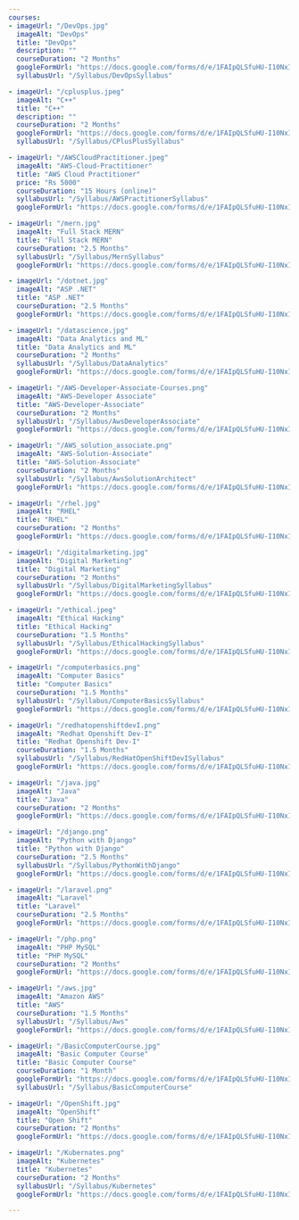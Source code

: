 ```yaml
---
courses:
- imageUrl: "/DevOps.jpg"
  imageAlt: "DevOps"
  title: "DevOps"
  description: ""
  courseDuration: "2 Months"
  googleFormUrl: "https://docs.google.com/forms/d/e/1FAIpQLSfuHU-I10NxIU1XH37Yv7lik4pp3aP3WS18QwiU-NWYhDRh8g/viewform?usp=sf_link"
  syllabusUrl: "/Syllabus/DevOpsSyllabus"

- imageUrl: "/cplusplus.jpeg"
  imageAlt: "C++"
  title: "C++"
  description: ""
  courseDuration: "2 Months"
  googleFormUrl: "https://docs.google.com/forms/d/e/1FAIpQLSfuHU-I10NxIU1XH37Yv7lik4pp3aP3WS18QwiU-NWYhDRh8g/viewform?usp=sf_link"
  syllabusUrl: "/Syllabus/CPlusPlusSyllabus"

- imageUrl: "/AWSCloudPractitioner.jpeg"
  imageAlt: "AWS-Cloud-Practitioner"
  title: "AWS Cloud Practitioner"
  price: "Rs 5000"
  courseDuration: "15 Hours (online)"
  syllabusUrl: "/Syllabus/AWSPractitionerSyllabus"
  googleFormUrl: "https://docs.google.com/forms/d/e/1FAIpQLSfuHU-I10NxIU1XH37Yv7lik4pp3aP3WS18QwiU-NWYhDRh8g/viewform?usp=sf_link"

- imageUrl: "/mern.jpg"
  imageAlt: "Full Stack MERN"
  title: "Full Stack MERN"
  courseDuration: "2.5 Months"
  syllabusUrl: "/Syllabus/MernSyllabus"
  googleFormUrl: "https://docs.google.com/forms/d/e/1FAIpQLSfuHU-I10NxIU1XH37Yv7lik4pp3aP3WS18QwiU-NWYhDRh8g/viewform?usp=sf_link"

- imageUrl: "/dotnet.jpg"
  imageAlt: "ASP .NET"
  title: "ASP .NET"
  courseDuration: "2.5 Months"
  googleFormUrl: "https://docs.google.com/forms/d/e/1FAIpQLSfuHU-I10NxIU1XH37Yv7lik4pp3aP3WS18QwiU-NWYhDRh8g/viewform?usp=sf_link"

- imageUrl: "/datascience.jpg"
  imageAlt: "Data Analytics and ML"
  title: "Data Analytics and ML"
  courseDuration: "2 Months"
  syllabusUrl: "/Syllabus/DataAnalytics"
  googleFormUrl: "https://docs.google.com/forms/d/e/1FAIpQLSfuHU-I10NxIU1XH37Yv7lik4pp3aP3WS18QwiU-NWYhDRh8g/viewform?usp=sf_link"

- imageUrl: "/AWS-Developer-Associate-Courses.png"
  imageAlt: "AWS-Developer Associate"
  title: "AWS-Developer-Associate"
  courseDuration: "2 Months"
  syllabusUrl: "/Syllabus/AwsDeveloperAssociate"
  googleFormUrl: "https://docs.google.com/forms/d/e/1FAIpQLSfuHU-I10NxIU1XH37Yv7lik4pp3aP3WS18QwiU-NWYhDRh8g/viewform?usp=sf_link"

- imageUrl: "/AWS_solution_associate.png"
  imageAlt: "AWS-Solution-Associate"
  title: "AWS-Solution-Associate"
  courseDuration: "2 Months"
  syllabusUrl: "/Syllabus/AwsSolutionArchitect"
  googleFormUrl: "https://docs.google.com/forms/d/e/1FAIpQLSfuHU-I10NxIU1XH37Yv7lik4pp3aP3WS18QwiU-NWYhDRh8g/viewform?usp=sf_link"

- imageUrl: "/rhel.jpg"
  imageAlt: "RHEL"
  title: "RHEL"
  courseDuration: "2 Months"
  googleFormUrl: "https://docs.google.com/forms/d/e/1FAIpQLSfuHU-I10NxIU1XH37Yv7lik4pp3aP3WS18QwiU-NWYhDRh8g/viewform?usp=sf_link"

- imageUrl: "/digitalmarketing.jpg"
  imageAlt: "Digital Marketing"
  title: "Digital Marketing"
  courseDuration: "2 Months"
  syllabusUrl: "/Syllabus/DigitalMarketingSyllabus"
  googleFormUrl: "https://docs.google.com/forms/d/e/1FAIpQLSfuHU-I10NxIU1XH37Yv7lik4pp3aP3WS18QwiU-NWYhDRh8g/viewform?usp=sf_link"

- imageUrl: "/ethical.jpeg"
  imageAlt: "Ethical Hacking"
  title: "Ethical Hacking"
  courseDuration: "1.5 Months"
  syllabusUrl: "/Syllabus/EthicalHackingSyllabus"
  googleFormUrl: "https://docs.google.com/forms/d/e/1FAIpQLSfuHU-I10NxIU1XH37Yv7lik4pp3aP3WS18QwiU-NWYhDRh8g/viewform?usp=sf_link"

- imageUrl: "/computerbasics.png"
  imageAlt: "Computer Basics"
  title: "Computer Basics"
  courseDuration: "1.5 Months"
  syllabusUrl: "/Syllabus/ComputerBasicsSyllabus"
  googleFormUrl: "https://docs.google.com/forms/d/e/1FAIpQLSfuHU-I10NxIU1XH37Yv7lik4pp3aP3WS18QwiU-NWYhDRh8g/viewform?usp=sf_link"

- imageUrl: "/redhatopenshiftdevI.png"
  imageAlt: "Redhat Openshift Dev-I"
  title: "Redhat Openshift Dev-I"
  courseDuration: "1.5 Months"
  syllabusUrl: "/Syllabus/RedHatOpenShiftDevISyllabus"
  googleFormUrl: "https://docs.google.com/forms/d/e/1FAIpQLSfuHU-I10NxIU1XH37Yv7lik4pp3aP3WS18QwiU-NWYhDRh8g/viewform?usp=sf_link"

- imageUrl: "/java.jpg"
  imageAlt: "Java"
  title: "Java"
  courseDuration: "2 Months"
  googleFormUrl: "https://docs.google.com/forms/d/e/1FAIpQLSfuHU-I10NxIU1XH37Yv7lik4pp3aP3WS18QwiU-NWYhDRh8g/viewform?usp=sf_link"

- imageUrl: "/django.png"
  imageAlt: "Python with Django"
  title: "Python with Django"
  courseDuration: "2.5 Months"
  syllabusUrl: "/Syllabus/PythonWithDjango"
  googleFormUrl: "https://docs.google.com/forms/d/e/1FAIpQLSfuHU-I10NxIU1XH37Yv7lik4pp3aP3WS18QwiU-NWYhDRh8g/viewform?usp=sf_link"

- imageUrl: "/laravel.png"
  imageAlt: "Laravel"
  title: "Laravel"
  courseDuration: "2.5 Months"
  googleFormUrl: "https://docs.google.com/forms/d/e/1FAIpQLSfuHU-I10NxIU1XH37Yv7lik4pp3aP3WS18QwiU-NWYhDRh8g/viewform?usp=sf_link"

- imageUrl: "/php.png"
  imageAlt: "PHP MySQL"
  title: "PHP MySQL"
  courseDuration: "2 Months"
  googleFormUrl: "https://docs.google.com/forms/d/e/1FAIpQLSfuHU-I10NxIU1XH37Yv7lik4pp3aP3WS18QwiU-NWYhDRh8g/viewform?usp=sf_link"

- imageUrl: "/aws.jpg"
  imageAlt: "Amazon AWS"
  title: "AWS"
  courseDuration: "1.5 Months"
  syllabusUrl: "/Syllabus/Aws"
  googleFormUrl: "https://docs.google.com/forms/d/e/1FAIpQLSfuHU-I10NxIU1XH37Yv7lik4pp3aP3WS18QwiU-NWYhDRh8g/viewform?usp=sf_link"

- imageUrl: "/BasicComputerCourse.jpg"
  imageAlt: "Basic Computer Course"
  title: "Basic Computer Course"
  courseDuration: "1 Month"
  googleFormUrl: "https://docs.google.com/forms/d/e/1FAIpQLSfuHU-I10NxIU1XH37Yv7lik4pp3aP3WS18QwiU-NWYhDRh8g/viewform?usp=sf_link"
  syllabusUrl: "/Syllabus/BasicComputerCourse"

- imageUrl: "/OpenShift.jpg"
  imageAlt: "OpenShift"
  title: "Open Shift"
  courseDuration: "2 Months"
  googleFormUrl: "https://docs.google.com/forms/d/e/1FAIpQLSfuHU-I10NxIU1XH37Yv7lik4pp3aP3WS18QwiU-NWYhDRh8g/viewform?usp=sf_link"

- imageUrl: "/Kubernates.png"
  imageAlt: "Kubernetes"
  title: "Kubernetes"
  courseDuration: "2 Months"
  syllabusUrl: "/Syllabus/Kubernetes"
  googleFormUrl: "https://docs.google.com/forms/d/e/1FAIpQLSfuHU-I10NxIU1XH37Yv7lik4pp3aP3WS18QwiU-NWYhDRh8g/viewform?usp=sf_link"

---
```

